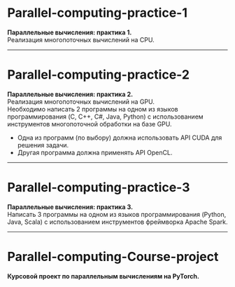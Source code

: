 # Parallel-computing-practice-1
**Параллельные вычисления: практика 1.**  
Реализация многопоточных вычислений на CPU.

---

# Parallel-computing-practice-2
**Параллельные вычисления: практика 2.**  
Реализация многопоточных вычислений на GPU.  
Необходимо написать 2 программы на одном из языков программирования (C, C++, C#, Java, Python) с использованием инструментов многопоточной обработки на базе GPU.  
- Одна из программ (по выбору) должна использовать API CUDA для решения задачи.
- Другая программа должна применять API OpenCL.

---

# Parallel-computing-practice-3
**Параллельные вычисления: практика 3.**  
Написать 3 программы на одном из языков программирования (Python, Java, Scala) с использованием инструментов фреймворка Apache Spark.

---

# Parallel-computing-Course-project
**Курсовой проект по параллельным вычислениям на PyTorch.**


